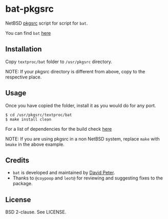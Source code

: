 bat-pkgsrc
==========

NetBSD [pkgsrc][4] script for script for `bat`.

You can find `bat` [here][1]

Installation
------------

Copy `textproc/bat` folder to `/usr/pkgsrc` directory.

NOTE: If your pkgsrc directory is different from above, copy to the respective
place.

Usage
-----

Once you have copied the folder, install it as you would do for any port.

`$ cd /usr/pkgsrc/textproc/bat`<br>
`$ make install clean`

For a list of dependencies for the build check [here][2]

NOTE: If you are using pkgsrc in a non NetBSD system, replace `make` with
`bmake` in the above example.

Credits
-------

* `bat` is developed and maintained by [David Peter][3].
* Thanks to `@coypoop` and `leot@` for reviewing and suggesting fixes to the
  package.

License
-------

BSD 2-clause. See LICENSE.

[1]: https://github.com/sharkdp/bat
[2]: https://github.com/sharkdp/bat#installation
[3]: https://david-peter.de/
[4]: http://pkgsrc.se/textproc/bat
